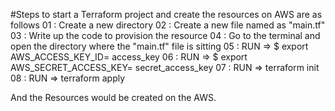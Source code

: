 #Steps to start a Terraform project and create the resources on AWS are as follows
01 : Create a new directory
02 : Create a new file named as "main.tf"
03 : Write up the code to provision the resource
04 : Go to the terminal and open the directory where the "main.tf" file is sitting
05 : RUN => $ export AWS_ACCESS_KEY_ID= access_key
06 : RUN => $ export AWS_SECRET_ACCESS_KEY= secret_access_key
07 : RUN => terraform init
08 : RUN => terraform apply

And the Resources would be created on the AWS.

